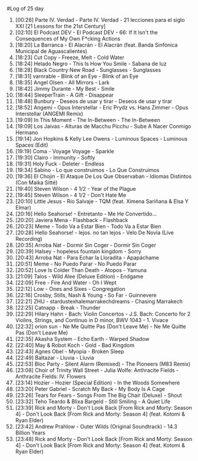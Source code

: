 #Log of 25 day

1. [00:26] Parte IV. Verdad - Parte IV. Verdad - 21 lecciones para el siglo XXI [21 Lessons for the 21st Century]
1. [02:10] El Podcast DEV - El Podcast DEV - 66: If It Isn't the Consequences of My Own F*cking Actions
1. [18:20] La Barranca - El Alacrán - El Alacrán (feat. Banda Sinfónica Municipal de Aguascalientes)
1. [18:23] Cut Copy - Freeze, Melt - Cold Water
1. [18:24] Helado Negro - This Is How You Smile - Sabana de luz
1. [18:28] Black Country New Road - Sunglasses - Sunglasses
1. [18:31] varnrable - Blink of an Eye - Blink of an Eye
1. [18:35] Angel Olsen - All Mirrors - Lark
1. [18:42] Jimmy Durante - My Best - Smile
1. [18:44] SleeperTrain - A Gift - Disappear
1. [18:48] Bunbury - Deseos de usar y tirar - Deseos de usar y tirar
1. [18:52] Angemi - Opus Interstellar - Eric Prydz vs. Hans Zimmer - Opus Interstellar (ANGEMI Remix)
1. [19:09] In This Moment - The In-Between - The In-Between
1. [19:09] Los Jaivas - Alturas de Macchu Picchu - Sube A Nacer Conmigo Hermano
1. [19:14] Jon Hopkins & Kelly Lee Owens - Luminous Spaces - Luminous Spaces (Edit)
1. [19:19] Coma - Voyage Voyage - Sparkle
1. [19:30] Clairo - Immunity - Softly
1. [19:31] Holy Fuck - Deleter - Endless
1. [19:34] Sabino - Lo que construimos - Lo Que Construimos
1. [19:36] El Chojin - El Ataque De Los Que Observaban - Idiomas Distintos (Con Maika Sitté)
1. [19:40] Steven Wilson - 4 1/2 - Year of the Plague
1. [19:45] Steven Wilson - 4 1/2 - Don't Hate Me
1. [20:10] Little Jesus - Río Salvaje - TQM (feat. Ximena Sariñana & Elsa Y Elmar)
1. [20:16] Hello Seahorse! - Entretanto - Me He Convertido...
1. [20:20] Javiera Mena - Flashback - Flashback
1. [20:23] Meme - Todo Va a Estar Bien - Todo Va a Estar Bien
1. [20:28] Hello Seahorse! - lejos. no tan lejos - Velo De Novia (Live Recording)
1. [20:35] Arroba Nat - Dormir Sin Coger - Dormir Sin Coger
1. [20:39] Halsey - hopeless fountain kingdom - Sorry
1. [20:43] Arroba Nat - Para Echar la Lloradita - Apapáchame
1. [20:51] Meme - No Puedo Parar - No Puedo Parar
1. [20:52] Love Is Colder Than Death - Atopos - Yamuna
1. [21:09] Talos - Wild Alee (Deluxe Edition) - Endgame
1. [22:09] Free - Fire And Water - Oh I Wept
1. [22:12] Low - Ones and Sixes - Congregation
1. [22:16] Crosby, Stills, Nash & Young - So Far - Guinnevere
1. [22:21] ZHU - stardustexhalemarrakechdreams - Chasing Marrakech
1. [22:25] Catnapp - Break - Thunder
1. [22:29] Hilary Hahn - Bach: Violin Concertos - J.S. Bach: Concerto for 2 Violins, Strings, and Continuo in D minor, BWV 1043 - 1. Vivace
1. [22:32] orion sun - Ne Me Quitte Pas (Don't Leave Me) - Ne Me Quitte Pas (Don't Leave Me)
1. [22:35] Akasha System - Echo Earth - Warped Shadow
1. [22:40] May & Robot Koch - Gold - Bad Kingdom
1. [22:43] Agnes Obel - Myopia - Broken Sleep
1. [22:49] Baltazar - Lluvia - Lluvia
1. [22:53] Bloc Party - Silent Alarm (Remixed) - The Pioneers (M83 Remix)
1. [23:08] Choir of Trinity Wall Street - Julia Wolfe: Anthracite Fields - Anthracite Fields: IV. Flowers
1. [23:14] Hozier - Hozier (Special Edition) - In the Woods Somewhere
1. [23:20] Peter Gabriel - Scratch My Back - My Body Is A Cage
1. [23:26] Tears for Fears - Songs From The Big Chair (Deluxe) - Shout
1. [23:32] Teho Teardo & Blixa Bargeld - Still Smiling - A Quiet Life
1. [23:39] Rick and Morty - Don't Look Back [From Rick and Morty: Season 4] - Don't Look Back [From Rick and Morty: Season 4] (feat. Kotomi & Ryan Elder)
1. [23:42] Andrew Prahlow - Outer Wilds (Original Soundtrack) - 14.3 Billion Years
1. [23:48] Rick and Morty - Don't Look Back [From Rick and Morty: Season 4] - Don't Look Back [From Rick and Morty: Season 4] (feat. Kotomi & Ryan Elder)
